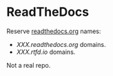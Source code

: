 # ReadTheDocs

Reserve [readthedocs.org](https://www.readthedocs.org) names:

- _XXX.readthedocs.org_ domains.
- _XXX.rtfd.io_ domains.

Not a real repo.
